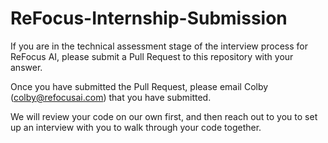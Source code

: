 # ReFocus-Internship-Submission
If you are in the technical assessment stage of the interview process for ReFocus AI, please submit a Pull Request to this repository with your answer.

Once you have submitted the Pull Request, please email Colby (colby@refocusai.com) that you have submitted.

We will review your code on our own first, and then reach out to you to set up an interview with you to walk through your code together.
